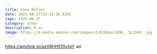 ```yaml
---
title: Face Roller
date: 2025-08-27T13:18:16.020Z
tags: 2025-08-27
Category: other
description: 9.xx
image: https://m.media-amazon.com/images/I/61bAqal3ENL._SL1500_.jpg
---
```

https://amzlink.to/az08HHf3SyIqY ad